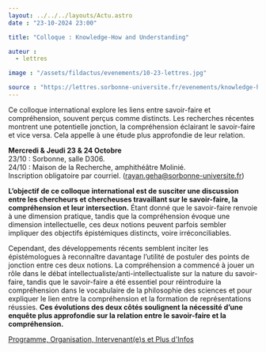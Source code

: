 ```yaml
---
layout: ../../../layouts/Actu.astro
date : "23-10-2024 23:00"

title: "Colloque : Knowledge-How and Understanding"

auteur :
  - lettres

image : "/assets/fildactus/evenements/10-23-lettres.jpg"

source : "https://lettres.sorbonne-universite.fr/evenements/knowledge-how-and-understanding"
---
```


Ce colloque international explore les liens entre savoir-faire et compréhension, souvent perçus comme distincts. Les recherches récentes montrent une potentielle jonction, la compréhension éclairant le savoir-faire et vice versa. Cela appelle à une étude plus approfondie de leur relation.

__Mercredi & Jeudi 23 & 24 Octobre__  
23/10 : Sorbonne, salle D306.  
24/10 : Maison de la Recherche, amphithéâtre Molinié.  
Inscription obligatoire par courriel. (rayan.geha@sorbonne-universite.fr)

__L’objectif de ce colloque international est de susciter une discussion entre les chercheurs et chercheuses travaillant sur le savoir-faire, la compréhension et leur intersection.__ Étant donné que le savoir-faire renvoie à une dimension pratique, tandis que la compréhension évoque une dimension intellectuelle, ces deux notions peuvent parfois sembler impliquer des objectifs épistémiques distincts, voire irréconciliables.

Cependant, des développements récents semblent inciter les épistémologues à reconnaître davantage l’utilité de postuler des points de jonction entre ces deux notions. La compréhension a commencé à jouer un rôle dans le débat intellectualiste/anti-intellectualiste sur la nature du savoir-faire, tandis que le savoir-faire a été essentiel pour réintroduire la compréhension dans le vocabulaire de la philosophie des sciences et pour expliquer le lien entre la compréhension et la formation de représentations réussies. __Ces évolutions des deux côtés soulignent la nécessité d’une enquête plus approfondie sur la relation entre le savoir-faire et la compréhension.__

[Programme, Organisation, Intervenant(e)s et Plus d'Infos](https://lettres.sorbonne-universite.fr/evenements/knowledge-how-and-understanding)